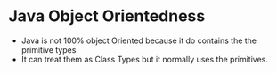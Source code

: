 # Java Object Orientedness

- Java is not 100% object Oriented because it do contains the the primitive types
- It can treat them as Class Types but it normally uses the primitives.
